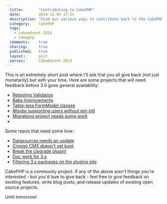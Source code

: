 ```yaml
---
  title:       "Contributing to CakePHP"
  date:        2014-12-09 17:31
  description: "Find out various ways to contribute back to the CakePHP project"
  category:    CakePHP
  tags:
    - cakeadvent-2014
    - cakephp
  comments:    true
  sharing:     true
  published:   true
  layout:      post
  series:      CakeAdvent-2014
---
```


This is an extremely short post where I'll ask that you all give back (not just monetarily) but with your time. Here are some projects that will need feedback before 3.0 goes general availability:

- [Retooling Validation](https://github.com/cakephp/cakephp/pull/5296)
- [Bake Improvements](https://github.com/cakephp/cakephp/issues/5319)
- [Table-less FormModel classes](https://github.com/cakephp/cakephp/issues/5251)
- [*Maybe* supporting users without ext-intl](https://github.com/cakephp/cakephp/issues/5251)
- [Migrations project needs some work](https://github.com/cakephp/migrations/pull/34)
-
Some repos that need some love:

- [Datasources needs an update](https://github.com/cakephp/datasources)
- [Croogo CMS doesn't yet boot](https://github.com/croogo/croogo)
- [Break the Upgrade plugin!](https://github.com/cakephp/upgrade)
- [Doc work for 3.x](https://github.com/cakephp/docs/tree/3.0)
- [Filtering 3.x packages on the plugins site](https://github.com/cakephp/cakepackages)

CakePHP is a community project. If any of the above aren't things you're interested - but you'd love to give back - feel free to give feedback on existing features, write blog posts, and release updates of existing open source projects.

Until tomorrow!
